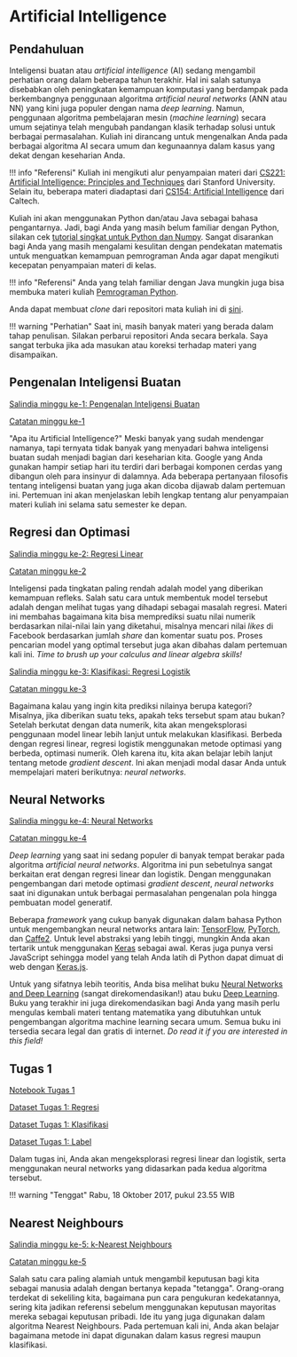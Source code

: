 # Artificial Intelligence

## Pendahuluan

Inteligensi buatan atau *artificial intelligence* (AI) sedang mengambil perhatian orang dalam beberapa tahun terakhir. Hal ini salah satunya disebabkan oleh peningkatan kemampuan komputasi yang berdampak pada berkembangnya penggunaan algoritma *artificial neural networks* (ANN atau NN) yang kini juga populer dengan nama *deep learning*. Namun, penggunaan algoritma pembelajaran mesin (*machine learning*) secara umum sejatinya telah mengubah pandangan klasik terhadap solusi untuk berbagai permasalahan. Kuliah ini dirancang untuk mengenalkan Anda pada berbagai algoritma AI secara umum dan kegunaannya dalam kasus yang dekat dengan keseharian Anda.

!!! info "Referensi"
    Kuliah ini mengikuti alur penyampaian materi dari [CS221: Artificial Intelligence: Principles and Techniques](http://web.stanford.edu/class/cs221/) dari Stanford University. Selain itu, beberapa materi diadaptasi dari [CS154: Artificial Intelligence](http://courses.cms.caltech.edu/cs154/) dari Caltech.

Kuliah ini akan menggunakan Python dan/atau Java sebagai bahasa pengantarnya. Jadi, bagi Anda yang masih belum familiar dengan Python, silakan cek [tutorial singkat untuk Python dan Numpy](http://cs231n.github.io/python-numpy-tutorial/). Sangat disarankan bagi Anda yang masih mengalami kesulitan dengan pendekatan matematis untuk menguatkan kemampuan pemrograman Anda agar dapat mengikuti kecepatan penyampaian materi di kelas.

!!! info "Referensi"
    Anda yang telah familiar dengan Java mungkin juga bisa membuka materi kuliah [Pemrograman Python](/python).

Anda dapat membuat *clone* dari repositori mata kuliah ini di [sini](https://github.com/aliakbars/uai-ai).

!!! warning "Perhatian"
    Saat ini, masih banyak materi yang berada dalam tahap penulisan. Silakan perbarui repositori Anda secara berkala. Saya sangat terbuka jika ada masukan atau koreksi terhadap materi yang disampaikan.

## Pengenalan Inteligensi Buatan

[Salindia minggu ke-1: Pengenalan Inteligensi Buatan](https://github.com/aliakbars/uai-ai/raw/master/01-intro.pdf)

[Catatan minggu ke-1](https://github.com/aliakbars/uai-ai/raw/master/notes-01.pdf)

"Apa itu Artificial Intelligence?" Meski banyak yang sudah mendengar namanya, tapi ternyata tidak banyak yang menyadari bahwa inteligensi buatan sudah menjadi bagian dari keseharian kita. Google yang Anda gunakan hampir setiap hari itu terdiri dari berbagai komponen cerdas yang dibangun oleh para insinyur di dalamnya. Ada beberapa pertanyaan filosofis tentang inteligensi buatan yang juga akan dicoba dijawab dalam pertemuan ini. Pertemuan ini akan menjelaskan lebih lengkap tentang alur penyampaian materi kuliah ini selama satu semester ke depan.

## Regresi dan Optimasi

[Salindia minggu ke-2: Regresi Linear](https://github.com/aliakbars/uai-ai/raw/master/02-regresi.pdf)

[Catatan minggu ke-2](https://github.com/aliakbars/uai-ai/raw/master/notes-02.pdf)

Inteligensi pada tingkatan paling rendah adalah model yang diberikan kemampuan refleks. Salah satu cara untuk membentuk model tersebut adalah dengan melihat tugas yang dihadapi sebagai masalah regresi. Materi ini membahas bagaimana kita bisa memprediksi suatu nilai numerik berdasarkan nilai-nilai lain yang diketahui, misalnya mencari nilai *likes* di Facebook berdasarkan jumlah *share* dan komentar suatu pos. Proses pencarian model yang optimal tersebut juga akan dibahas dalam pertemuan kali ini. *Time to brush up your calculus and linear algebra skills!*

[Salindia minggu ke-3: Klasifikasi: Regresi Logistik](https://github.com/aliakbars/uai-ai/raw/master/03-klasifikasi.pdf)

[Catatan minggu ke-3](https://github.com/aliakbars/uai-ai/raw/master/notes-03.pdf)

Bagaimana kalau yang ingin kita prediksi nilainya berupa kategori? Misalnya, jika diberikan suatu teks, apakah teks tersebut spam atau bukan? Setelah berkutat dengan data numerik, kita akan mengeksplorasi penggunaan model linear lebih lanjut untuk melakukan klasifikasi. Berbeda dengan regresi linear, regresi logistik menggunakan metode optimasi yang berbeda, optimasi numerik. Oleh karena itu, kita akan belajar lebih lanjut tentang metode *gradient descent*. Ini akan menjadi modal dasar Anda untuk mempelajari materi berikutnya: *neural networks*.

## Neural Networks

[Salindia minggu ke-4: Neural Networks](https://github.com/aliakbars/uai-ai/raw/master/04-nets.pdf)

[Catatan minggu ke-4](https://github.com/aliakbars/uai-ai/raw/master/notes-04.pdf)

*Deep learning* yang saat ini sedang populer di banyak tempat berakar pada algoritma *artificial neural networks*. Algoritma ini pun sebetulnya sangat berkaitan erat dengan regresi linear dan logistik. Dengan menggunakan pengembangan dari metode optimasi *gradient descent*, *neural networks* saat ini digunakan untuk berbagai permasalahan pengenalan pola hingga pembuatan model generatif.

Beberapa *framework* yang cukup banyak digunakan dalam bahasa Python untuk mengembangkan neural networks antara lain: [TensorFlow](https://www.tensorflow.org/), [PyTorch](http://pytorch.org/), dan [Caffe2](https://caffe2.ai/). Untuk level abstraksi yang lebih tinggi, mungkin Anda akan tertarik untuk menggunakan [Keras](https://keras.io/) sebagai awal. Keras juga punya versi JavaScript sehingga model yang telah Anda latih di Python dapat dimuat di web dengan [Keras.js](https://transcranial.github.io/keras-js/).

Untuk yang sifatnya lebih teoritis, Anda bisa melihat buku [Neural Networks and Deep Learning](http://neuralnetworksanddeeplearning.com/) (sangat direkomendasikan!) atau buku [Deep Learning](http://www.deeplearningbook.org/). Buku yang terakhir ini juga direkomendasikan bagi Anda yang masih perlu mengulas kembali materi tentang matematika yang dibutuhkan untuk pengembangan algoritma machine learning secara umum. Semua buku ini tersedia secara legal dan gratis di internet. *Do read it if you are interested in this field!*

## Tugas 1

[Notebook Tugas 1](https://nbviewer.jupyter.org/github/aliakbars/uai-ai/blob/master/scripts/tugas1.ipynb)

[Dataset Tugas 1: Regresi](https://github.com/aliakbars/uai-dm/raw/master/datasets/advertising.csv)

[Dataset Tugas 1: Klasifikasi](https://github.com/aliakbars/uai-dm/raw/master/datasets/food.npy)

[Dataset Tugas 1: Label](https://github.com/aliakbars/uai-dm/raw/master/datasets/food_labels.npy)

Dalam tugas ini, Anda akan mengeksplorasi regresi linear dan logistik, serta menggunakan neural networks yang didasarkan pada kedua algoritma tersebut.

!!! warning "Tenggat"
    Rabu, 18 Oktober 2017, pukul 23.55 WIB

## Nearest Neighbours

[Salindia minggu ke-5: k-Nearest Neighbours](https://github.com/aliakbars/uai-ai/raw/master/05-knn.pdf)

[Catatan minggu ke-5](https://github.com/aliakbars/uai-ai/raw/master/notes-05.pdf)

Salah satu cara paling alamiah untuk mengambil keputusan bagi kita sebagai manusia adalah dengan bertanya kepada "tetangga". Orang-orang terdekat di sekeliling kita, bagaimana pun cara pengukuran kedekatannya, sering kita jadikan referensi sebelum menggunakan keputusan mayoritas mereka sebagai keputusan pribadi. Ide itu yang juga digunakan dalam algoritma Nearest Neighbours. Pada pertemuan kali ini, Anda akan belajar bagaimana metode ini dapat digunakan dalam kasus regresi maupun klasifikasi.